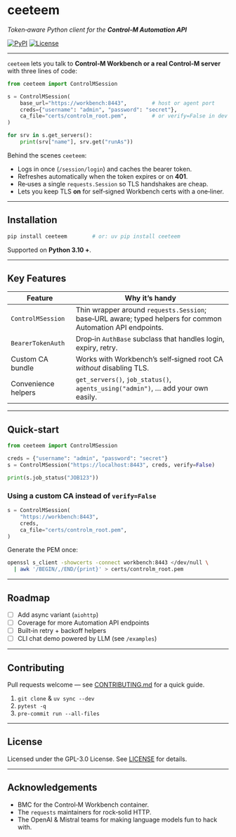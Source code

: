 # ceeteem

*Token‑aware Python client for the **Control‑M Automation API***

[![PyPI](https://img.shields.io/pypi/v/ceeteem.svg)](https://pypi.org/project/ceeteem)
[![License](https://img.shields.io/github/license/coparaoji/ceeteem)](LICENSE)

---

`ceeteem` lets you talk to **Control‑M Workbench or a real Control‑M server** with three lines of code:

```python
from ceeteem import ControlMSession

s = ControlMSession(
    base_url="https://workbench:8443",        # host or agent port
    creds={"username": "admin", "password": "secret"},
    ca_file="certs/controlm_root.pem",        # or verify=False in dev
)

for srv in s.get_servers():
    print(srv["name"], srv.get("runAs"))
```

Behind the scenes `ceeteem`:

* Logs in once (`/session/login`) and caches the bearer token.
* Refreshes automatically when the token expires or on **401**.
* Re‑uses a single `requests.Session` so TLS handshakes are cheap.
* Lets you keep TLS **on** for self‑signed Workbench certs with a one‑liner.

---

## Installation

```bash
pip install ceeteem        # or: uv pip install ceeteem
```

Supported on **Python 3.10 +**.

---

## Key Features

| Feature             | Why it’s handy                                                                                             |
| ------------------- | ---------------------------------------------------------------------------------------------------------- |
| `ControlMSession`   | Thin wrapper around `requests.Session`; base‑URL aware; typed helpers for common Automation API endpoints. |
| `BearerTokenAuth`   | Drop‑in `AuthBase` subclass that handles login, expiry, retry.                                             |
| Custom CA bundle    | Works with Workbench’s self‑signed root CA *without* disabling TLS.                                        |
| Convenience helpers | `get_servers()`, `job_status()`, `agents_using("admin")`, … add your own easily.                           |

---

## Quick‑start

```python
from ceeteem import ControlMSession

creds = {"username": "admin", "password": "secret"}
s = ControlMSession("https://localhost:8443", creds, verify=False)

print(s.job_status("JOB123"))
```

### Using a custom CA instead of `verify=False`

```python
s = ControlMSession(
    "https://workbench:8443",
    creds,
    ca_file="certs/controlm_root.pem",
)
```

Generate the PEM once:

```bash
openssl s_client -showcerts -connect workbench:8443 </dev/null \
  | awk '/BEGIN/,/END/{print}' > certs/controlm_root.pem
```

---

## Roadmap

* [ ] Add async variant (`aiohttp`)
* [ ] Coverage for more Automation API endpoints
* [ ] Built‑in retry + backoff helpers
* [ ] CLI chat demo powered by LLM (see `/examples`)

---

## Contributing

Pull requests welcome — see [CONTRIBUTING.md](CONTRIBUTING.md) for a quick guide.

1. `git clone` & `uv sync --dev`
2. `pytest -q`
3. `pre‑commit run ‑‑all‑files`

---

## License

Licensed under the GPL-3.0 License. See [LICENSE](LICENSE) for details.

---

## Acknowledgements

* BMC for the Control‑M Workbench container.
* The `requests` maintainers for rock‑solid HTTP.
* The OpenAI & Mistral teams for making language models fun to hack with.

